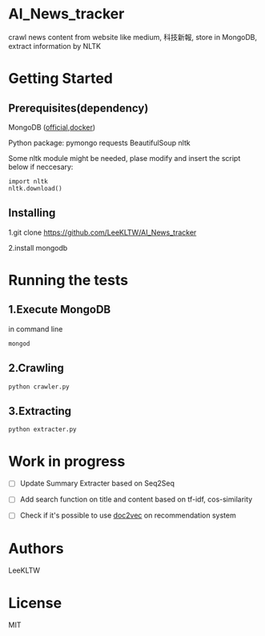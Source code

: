 # AI_News_tracker
crawl news content from website like medium, 科技新報, store in MongoDB, extract information by NLTK

# Getting Started
## Prerequisites(dependency)
MongoDB ([official](https://www.mongodb.com/),[docker](https://hub.docker.com/_/mongo/))

Python package:
  pymongo
  requests
  BeautifulSoup
  nltk

  Some nltk module might be needed, plase modify and insert the script below if neccesary:
  ```
  import nltk
  nltk.download()
  ```
## Installing
  1.git clone https://github.com/LeeKLTW/AI_News_tracker
  
  2.install mongodb
  
# Running the tests
## 1.Execute MongoDB
in command line 
```
mongod
```

## 2.Crawling
```
python crawler.py
```
## 3.Extracting
```
python extracter.py
```

# Work in progress 
- [ ] Update Summary Extracter based on Seq2Seq 
- [ ] Add search function on title and content based on tf-idf, cos-similarity
- [ ] Check if it's possible to use [doc2vec](https://arxiv.org/abs/1405.4053) on recommendation system


# Authors
LeeKLTW

# License
MIT

